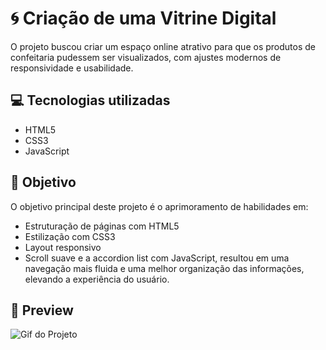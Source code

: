 # 🌀 Criação de uma Vitrine Digital

O projeto buscou criar um espaço online atrativo para que os produtos de confeitaria pudessem ser visualizados, com ajustes modernos de responsividade e usabilidade.

## 💻 Tecnologias utilizadas

- HTML5
- CSS3
- JavaScript

## 🎯 Objetivo

O objetivo principal deste projeto é o aprimoramento de habilidades em:

- Estruturação de páginas com HTML5
- Estilização com CSS3
- Layout responsivo 
- Scroll suave e a accordion list com JavaScript, resultou em uma navegação mais fluida e uma melhor organização das informações, elevando a experiência do usuário.

## 📸 Preview

![Gif do Projeto](https://github.com/andressa-leles/confeitaria/blob/master/assets/77e024c6-380e-404a-9218-d8e93ce577c4)

